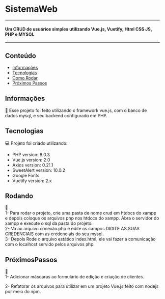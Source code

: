 
# SistemaWeb
<hr></hr>
<h4>Um CRUD de usuários simples utilizando Vue.js, Vuetify, Html CSS JS, PHP e MYSQL</h4>
<hr></hr>

## Conteúdo
* [Informações](#informações)
* [Tecnologias](#tecnologias)
* [Como Rodar](#Rodando)
* [Próximos Passos](#PróximosPassos )


## Informações
:green_book:
Esse projeto foi feito utilizando o framework vue.js, com o banco de dados mysql,
e seu backend configurado em PHP. 

## Tecnologias

:computer: Projeto foi criado utilizando:
* PHP version: 8.0.3
* Vue.js version: 2.0
* Axios version: 0.21.1
* SweetAlert version: 10.0.2
* Google Fonts
* Vuetify version: 2.x


## Rodando
:ferris_wheel:<br>
1- Para rodar o projeto, crie uma pasta de nome crud em htdocs do xampp e depois
coloque os arquivos php nos htdocs do xampp. Abra o servidor do xampp e
execute o sql da pasta do projeto. <br>
2- Vá ao arquivo conexão.php e edite os campos DIGITE AS SUAS CREDENCIAIS 
com as credenciais do seu mysql.<br>
3- Depois Rode o arquivo estático index.html, ele vai fazer a comunicação com o localhost
servido pelos arquivos php. 



## PróximosPassos 
:bug:<br>
1- Adicionar máscaras ao formulário de edição e criação de clientes.<br>

2- Refatorar os arquivos para utilizar em um projeto Vue.js feito com
nodejs por meio do npm.



 
